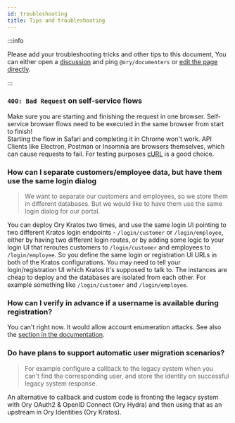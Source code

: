 ```yaml
---
id: troubleshooting
title: Tips and troubleshooting
---
```


:::info

Please add your troubleshooting tricks and other tips to this document, You can either open a
[discussion](https://github.com/ory/kratos/discussions) and ping `@ory/documenters` or
[edit the page directly](https://github.com/ory/kratos/edit/master/docs/docs/debug/troubleshooting.md).

:::

### `400: Bad Request` on self-service flows

Make sure you are starting and finishing the request in one browser. Self-service browser flows need to be executed in the same
browser from start to finish!  
Starting the flow in Safari and completing it in Chrome won't work. API Clients like Electron, Postman or Insomnia are browsers
themselves, which can cause requests to fail. For testing purposes [cURL](https://curl.se/) is a good choice.

### How can I separate customers/employee data, but have them use the same login dialog

> We want to separate our customers and employees, so we store them in different databases. But we would like to have them use the
> same login dialog for our portal.

You can deploy Ory Kratos two times, and use the same login UI pointing to two different Kratos login endpoints -
`/login/customer` or `/login/employee`, either by having two different login routes, or by adding some logic to your login UI that
reroutes customers to `/login/customer` and employees to `/login/employee`. So you define the same login or registration UI URLs
in both of the Kratos configurations. You may need to tell your login/registration UI which Kratos it's supposed to talk to. The
instances are cheap to deploy and the databases are isolated from each other. For example something like `/login/customer` and
`/login/employee`.

### How can I verify in advance if a username is available during registration?

You can't right now. It would allow account enumeration attacks. See also the
[section in the documentation](https://www.ory.sh/kratos/docs/concepts/security/#account-enumeration).

### Do have plans to support automatic user migration scenarios?

> For example configure a callback to the legacy system when you can't find the corresponding user, and store the identity on
> successful legacy system response.

An alternative to callback and custom code is fronting the legacy system with Ory OAuth2 & OpenID Connect (Ory Hydra) and then
using that as an upstream in Ory Identities (Ory Kratos).

